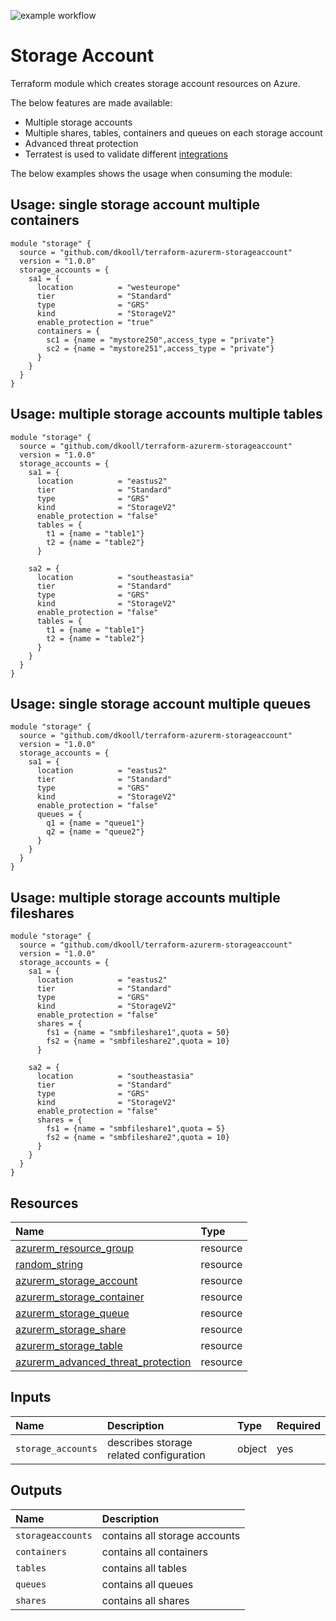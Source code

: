 ![example workflow](https://github.com/dkooll/terraform-azurerm-storageaccount/actions/workflows/validate.yml/badge.svg)

# Storage Account

Terraform module which creates storage account resources on Azure.

The below features are made available:

- Multiple storage accounts
- Multiple shares, tables, containers and queues on each storage account
- Advanced threat protection
- Terratest is used to validate different [integrations](examples)

The below examples shows the usage when consuming the module:

## Usage: single storage account multiple containers

```hcl
module "storage" {
  source = "github.com/dkooll/terraform-azurerm-storageaccount"
  version = "1.0.0"
  storage_accounts = {
    sa1 = {
      location          = "westeurope"
      tier              = "Standard"
      type              = "GRS"
      kind              = "StorageV2"
      enable_protection = "true"
      containers = {
        sc1 = {name = "mystore250",access_type = "private"}
        sc2 = {name = "mystore251",access_type = "private"}
      }
    }
  }
}
```

## Usage: multiple storage accounts multiple tables

```hcl
module "storage" {
  source = "github.com/dkooll/terraform-azurerm-storageaccount"
  version = "1.0.0"
  storage_accounts = {
    sa1 = {
      location          = "eastus2"
      tier              = "Standard"
      type              = "GRS"
      kind              = "StorageV2"
      enable_protection = "false"
      tables = {
        t1 = {name = "table1"}
        t2 = {name = "table2"}
      }

    sa2 = {
      location          = "southeastasia"
      tier              = "Standard"
      type              = "GRS"
      kind              = "StorageV2"
      enable_protection = "false"
      tables = {
        t1 = {name = "table1"}
        t2 = {name = "table2"}
      }
    }
  }
}
```

## Usage: single storage account multiple queues

```hcl
module "storage" {
  source = "github.com/dkooll/terraform-azurerm-storageaccount"
  version = "1.0.0"
  storage_accounts = {
    sa1 = {
      location          = "eastus2"
      tier              = "Standard"
      type              = "GRS"
      kind              = "StorageV2"
      enable_protection = "false"
      queues = {
        q1 = {name = "queue1"}
        q2 = {name = "queue2"}
      }
    }
  }
}
```

## Usage: multiple storage accounts multiple fileshares

```hcl
module "storage" {
  source = "github.com/dkooll/terraform-azurerm-storageaccount"
  version = "1.0.0"
  storage_accounts = {
    sa1 = {
      location          = "eastus2"
      tier              = "Standard"
      type              = "GRS"
      kind              = "StorageV2"
      enable_protection = "false"
      shares = {
        fs1 = {name = "smbfileshare1",quota = 50}
        fs2 = {name = "smbfileshare2",quota = 10}
      }

    sa2 = {
      location          = "southeastasia"
      tier              = "Standard"
      type              = "GRS"
      kind              = "StorageV2"
      enable_protection = "false"
      shares = {
        fs1 = {name = "smbfileshare1",quota = 5}
        fs2 = {name = "smbfileshare2",quota = 10}
      }
    }
  }
}
```

## Resources

| Name | Type |
| :-- | :-- |
| [azurerm_resource_group](https://registry.terraform.io/providers/hashicorp/azurerm/latest/docs/resources/resource_group) | resource |
| [random_string](https://registry.terraform.io/providers/hashicorp/random/latest/docs/resources/string) | resource |
| [azurerm_storage_account](https://registry.terraform.io/providers/hashicorp/azurerm/latest/docs/resources/storage_account) | resource |
| [azurerm_storage_container](https://registry.terraform.io/providers/hashicorp/azurerm/latest/docs/resources/storage_container) | resource |
| [azurerm_storage_queue](https://registry.terraform.io/providers/hashicorp/azurerm/latest/docs/resources/storage_queue) | resource |
| [azurerm_storage_share](https://registry.terraform.io/providers/hashicorp/azurerm/latest/docs/resources/storage_share) | resource |
| [azurerm_storage_table](https://registry.terraform.io/providers/hashicorp/azurerm/latest/docs/resources/storage_table) | resource |
| [azurerm_advanced_threat_protection](https://registry.terraform.io/providers/hashicorp/azurerm/latest/docs/resources/advanced_threat_protection) | resource |

## Inputs

| Name | Description | Type | Required |
| :-- | :-- | :-- | :-- |
| `storage_accounts` | describes storage related configuration | object | yes |

## Outputs

| Name | Description |
| :-- | :-- |
| `storageaccounts` | contains all storage accounts |
| `containers` | contains all containers |
| `tables` | contains all tables |
| `queues` | contains all queues |
| `shares` | contains all shares |
